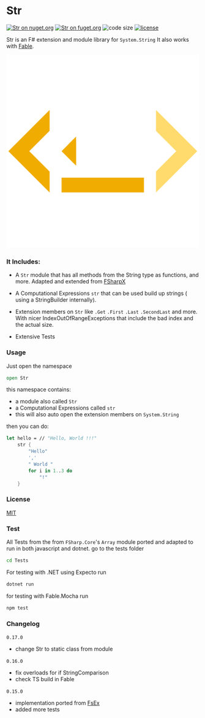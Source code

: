 # Str

[![Str on nuget.org](https://img.shields.io/nuget/v/Str)](https://www.nuget.org/packages/Str/)
[![Str on fuget.org](https://www.fuget.org/packages/Str/badge.svg)](https://www.fuget.org/packages/Str)
![code size](https://img.shields.io/github/languages/code-size/goswinr/Str.svg)
[![license](https://img.shields.io/github/license/goswinr/Str)](LICENSE)

Str is an F# extension and module library for `System.String`
It also works with [Fable](https://fable.io/).


![Logo](https://raw.githubusercontent.com/goswinr/Str/main/Doc/logo.png)

### It Includes:

- A `Str` module that has all methods from the String type as functions, and more. Adapted and extended from [FSharpX](https://github.com/fsprojects/FSharpx.Extras/blob/master/src/FSharpx.Extras/String.fs)
- A  Computational Expressions `str` that can be used build up strings ( using a StringBuilder internally).
- Extension members on `Str` like `.Get` `.First` `.Last` `.SecondLast` and more.
With nicer IndexOutOfRangeExceptions that include the bad index and the actual size.

- Extensive Tests

### Usage
Just open the namespace

```fsharp
open Str
```

this namespace contains:
- a module also called `Str`
- a  Computational Expressions called `str`
- this will also auto open the extension members on `System.String`

then you can do:

```fsharp
let hello = // "Hello, World !!!"
    str {
        "Hello"
        ','
        " World "
        for i in 1..3 do
            "!"
    }
```

### License
[MIT](https://raw.githubusercontent.com/goswinr/Str/main/LICENSE.txt)

### Test
All Tests from the from `FSharp.Core`'s `Array` module ported and adapted to run in both javascript and dotnet.
go to the tests folder

```bash
cd Tests
```

For testing with .NET using Expecto run

```bash
dotnet run
```

for testing with Fable.Mocha run

```bash
npm test
```


### Changelog

`0.17.0`
- change Str to static class from module

`0.16.0`
- fix overloads for if StringComparison
- check TS build in Fable

`0.15.0`
- implementation ported from [FsEx](https://github.com/goswinr/FsEx/blob/main/Src/StringModule.fs )
- added more tests